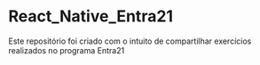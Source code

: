 # React_Native_Entra21
Este repositório foi criado com o intuito de compartilhar exercícios 
realizados no programa Entra21

